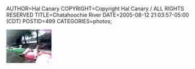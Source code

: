 AUTHOR=Hal Canary
COPYRIGHT=Copyright Hal Canary / ALL RIGHTS RESERVED
TITLE=Chatahoochie River
DATE=2005-08-12 21:03:57-05:00 (CDT)
POSTID=499
CATEGORIES=photos;

[  ![[Thumb]](/photos/thumb/2005-08-12_chz_028.jpg)  ](/photos/2005-08-12_chz_028.jpg)
